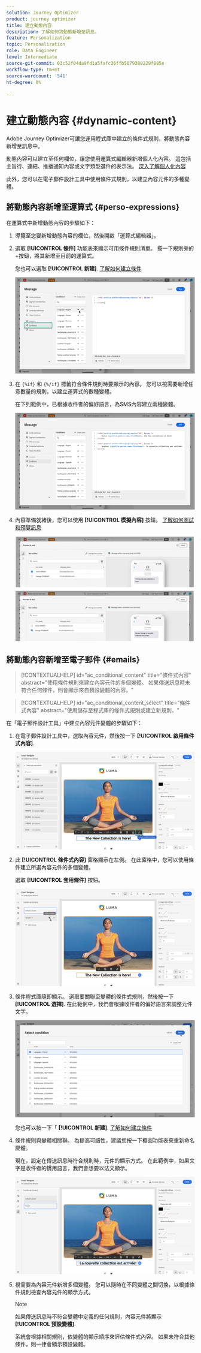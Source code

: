```yaml
---
solution: Journey Optimizer
product: journey optimizer
title: 建立動態內容
description: 了解如何將動態新增至訊息。
feature: Personalization
topic: Personalization
role: Data Engineer
level: Intermediate
source-git-commit: 63c52f04da9fd1a5fafc36ffb5079380229f885e
workflow-type: tm+mt
source-wordcount: '541'
ht-degree: 0%

---
```



# 建立動態內容 {#dynamic-content}

Adobe Journey Optimizer可讓您運用程式庫中建立的條件式規則，將動態內容新增至訊息中。

動態內容可以建立至任何欄位，讓您使用運算式編輯器新增個人化內容。 這包括主旨行、連結、推播通知內容或文字類型選件的表示法。 [深入了解個人化內容](personalization-contexts.md)

此外，您可以在電子郵件設計工具中使用條件式規則，以建立內容元件的多種變體。

## 將動態內容新增至運算式 {#perso-expressions}

在運算式中新增動態內容的步驟如下：

1. 導覽至您要新增動態內容的欄位，然後開啟「運算式編輯器」。

1. 選取 **[!UICONTROL 條件]** 功能表來顯示可用條件規則清單。 按一下規則旁的+按鈕，將其新增至目前的運算式。

   您也可以選取 **[!UICONTROL 新建]**. [了解如何建立條件](create-conditions.md)

   ![](assets/conditions-expression.png)

1. 在 `{%if}` 和 `{%/if}` 標籤符合條件規則時要顯示的內容。 您可以視需要新增任意數量的規則，以建立運算式的數種變體。

   在下列範例中，已根據收件者的偏好語言，為SMS內容建立兩種變體。

   ![](assets/conditions-language-sample.png)

1. 內容準備就緒後，您可以使用 **[!UICONTROL 模擬內容]** 按鈕。 [了解如何測試和預覽訊息](../design/preview.md)

   ![](assets/conditions-preview.png)

## 將動態內容新增至電子郵件 {#emails}

>[!CONTEXTUALHELP]
>id="ac_conditional_content"
>title="條件式內容"
>abstract="使用條件規則來建立內容元件的多個變體。 如果傳送訊息時未符合任何條件，則會顯示來自預設變體的內容。"

>[!CONTEXTUALHELP]
>id="ac_conditional_content_select"
>title="條件式內容"
>abstract="使用儲存至程式庫的條件式規則或建立新規則。"

在「電子郵件設計工具」中建立內容元件變體的步驟如下：

1. 在電子郵件設計工具中，選取內容元件，然後按一下 **[!UICONTROL 啟用條件式內容]**.

   ![](assets/conditions-enable-conditional.png)

1. 此 **[!UICONTROL 條件式內容]** 窗格顯示在左側。 在此窗格中，您可以使用條件建立所選內容元件的多個變體。

   選取 **[!UICONTROL 套用條件]** 按鈕。

   ![](assets/conditions-apply.png)

1. 條件程式庫隨即顯示。 選取要關聯至變體的條件式規則，然後按一下 **[!UICONTROL 選擇]**. 在此範例中，我們會根據收件者的偏好語言來調整元件文字。

   ![](assets/conditions-select.png)

   您也可以按一下「 **[!UICONTROL 新建]**. [了解如何建立條件](create-conditions.md)

1. 條件規則與變體相關聯。 為提高可讀性，建議您按一下橢圓功能表來重新命名變體。

   現在，設定在傳送訊息時符合規則時，元件的顯示方式。 在此範例中，如果文字是收件者的慣用語言，我們會想要以法文顯示。

   ![](assets/conditions-design.png)

1. 視需要為內容元件新增多個變體。 您可以隨時在不同變體之間切換，以根據條件規則檢查內容元件的顯示方式。

   >[!NOTE]
   >如果傳送訊息時不符合變體中定義的任何規則，內容元件將顯示 **[!UICONTROL 預設變體]**.
   >
   >系統會根據相關規則，依變體的顯示順序來評估條件式內容。 如果未符合其他條件，則一律會顯示預設變體。
